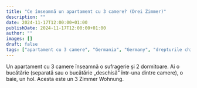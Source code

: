 ```yaml
---
title: "Ce înseamnă un apartament cu 3 camere? (Drei Zimmer)"
description: ""
date: 2024-11-17T12:00:00+01:00
publishDate: 2024-11-17T12:00:00+01:00
author: ""
images: []
draft: false
tags: ["apartament cu 3 camere", "Germania", "Germany", "drepturile chiriașilor"]
---
```



Un apartament cu 3 camere înseamnă o sufragerie și 2 dormitoare. Ai o bucătărie (separată sau o bucătărie „deschisă” într-una dintre camere), o baie, un hol. Acesta este un 3 Zimmer Wohnung.
